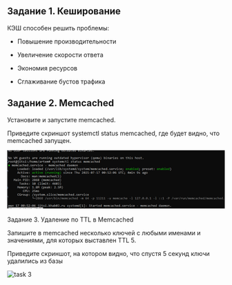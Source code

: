 
## Задание 1. Кеширование

КЭШ способен решить проблемы:

- Повышение производительности

- Увеличение скорости ответа

- Экономия ресурсов
  
- Сглаживание бустов трафика
  
## Задание 2. Memcached
Установите и запустите memcached.

Приведите скриншот systemctl status memcached, где будет видно, что memcached запущен.



![task 2 ](https://github.com/Padawan18/databases/blob/main/task%202.png)


Задание 3. Удаление по TTL в Memcached

Запишите в memcached несколько ключей с любыми именами и значениями, для которых выставлен TTL 5.

Приведите скриншот, на котором видно, что спустя 5 секунд ключи удалились из базы

![task 3 ](https://github.com/Padawan18/databases/blob/main/task%303.png)
